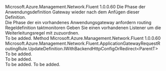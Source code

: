 <Type Name="IWithListener&lt;ParentT&gt;" FullName="Microsoft.Azure.Management.Network.Fluent.ApplicationGatewayRequestRoutingRule.UpdateDefinition.IWithListener&lt;ParentT&gt;">
  <TypeSignature Language="C#" Value="public interface IWithListener&lt;ParentT&gt;" />
  <TypeSignature Language="ILAsm" Value=".class public interface auto ansi abstract IWithListener`1&lt;ParentT&gt;" />
  <TypeSignature Language="DocId" Value="T:Microsoft.Azure.Management.Network.Fluent.ApplicationGatewayRequestRoutingRule.UpdateDefinition.IWithListener`1" />
  <TypeSignature Language="VB.NET" Value="Public Interface IWithListener(Of ParentT)" />
  <TypeSignature Language="F#" Value="type IWithListener&lt;'ParentT&gt; = interface" />
  <AssemblyInfo>
    <AssemblyName>Microsoft.Azure.Management.Network.Fluent</AssemblyName>
    <AssemblyVersion>1.0.0.60</AssemblyVersion>
  </AssemblyInfo>
  <TypeParameters>
    <TypeParameter Name="ParentT" />
  </TypeParameters>
  <Interfaces />
  <Docs>
    <typeparam name="ParentT">Die Phase der Anwendungsdefinition Gateway wieder nach dem Anfügen dieser Definition.</typeparam>
    <summary>
            Die Phase der ein vorhandenes Anwendungsgateway anfordern routing Regeldefinition taktmonitoren Geben Sie einen vorhandenen Listener um die Weiterleitungsregel mit zuzuordnen.
            </summary>
    <remarks>To be added.</remarks>
  </Docs>
  <Members>
    <Member MemberName="FromListener">
      <MemberSignature Language="C#" Value="public Microsoft.Azure.Management.Network.Fluent.ApplicationGatewayRequestRoutingRule.UpdateDefinition.IWithBackendHttpConfigOrRedirect&lt;ParentT&gt; FromListener (string name);" />
      <MemberSignature Language="ILAsm" Value=".method public hidebysig newslot virtual instance class Microsoft.Azure.Management.Network.Fluent.ApplicationGatewayRequestRoutingRule.UpdateDefinition.IWithBackendHttpConfigOrRedirect`1&lt;!ParentT&gt; FromListener(string name) cil managed" />
      <MemberSignature Language="DocId" Value="M:Microsoft.Azure.Management.Network.Fluent.ApplicationGatewayRequestRoutingRule.UpdateDefinition.IWithListener`1.FromListener(System.String)" />
      <MemberSignature Language="VB.NET" Value="Public Function FromListener (name As String) As IWithBackendHttpConfigOrRedirect(Of ParentT)" />
      <MemberSignature Language="F#" Value="abstract member FromListener : string -&gt; Microsoft.Azure.Management.Network.Fluent.ApplicationGatewayRequestRoutingRule.UpdateDefinition.IWithBackendHttpConfigOrRedirect&lt;'ParentT&gt;" Usage="iWithListener.FromListener name" />
      <MemberType>Method</MemberType>
      <AssemblyInfo>
        <AssemblyName>Microsoft.Azure.Management.Network.Fluent</AssemblyName>
        <AssemblyVersion>1.0.0.60</AssemblyVersion>
      </AssemblyInfo>
      <ReturnValue>
        <ReturnType>Microsoft.Azure.Management.Network.Fluent.ApplicationGatewayRequestRoutingRule.UpdateDefinition.IWithBackendHttpConfigOrRedirect&lt;ParentT&gt;</ReturnType>
      </ReturnValue>
      <Parameters>
        <Parameter Name="name" Type="System.String" />
      </Parameters>
      <Docs>
        <param name="name">To be added.</param>
        <summary>To be added.</summary>
        <returns>To be added.</returns>
        <remarks>To be added.</remarks>
      </Docs>
    </Member>
  </Members>
</Type>